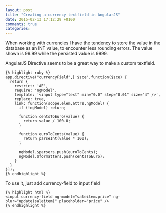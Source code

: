 ```yaml
---
layout: post
title: "Creating a currency textfield in AngularJS"
date: 2015-02-13 17:12:29 +0100
comments: true
categories: 
---
```


When working with currencies I have the tendency to store
the value in the database as an INT value, to encounter less rounding errors.
The value shown is 99.99 while the persisted value is 9999.

AngularJS Directive seems to be a great way to make a custom textfield.


    {% highlight ruby %}
    app.directive("currencyField",['$sce',function($sce) {
      return {
        restrict: 'AE',
        require: 'ngModel',
        template: '<input type="text" min="0.0" step="0.01" size="4" />',
        replace: true,
        link: function(scope,elem,attrs,ngModel) {
          if (!ngModel) return;

          function centsToEuro(value) {
            return value / 100.0;
          }

          function euroToCents(value) {
            return parseInt(value * 100);
          }

          ngModel.$parsers.push(euroToCents);
          ngModel.$formatters.push(centsToEuro);
        }
      }
    }]);
    {% endhighlight %}


To use it, just add currency-field to input field

    {% highlight html %}
    <input currency-field ng-model="saleitem.price" ng-blur="update(saleitem)" placeholder="price" />
    {% endhighlight %}
